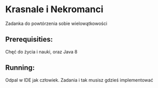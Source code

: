 # Krasnale i Nekromanci
Zadanka do powtórzenia sobie wielowątkowości

## Prerequisities:
Chęć do życia i nauki, oraz Java 8

## Running:
Odpal w IDE jak człowiek. Zadania i tak musisz gdzieś implementować